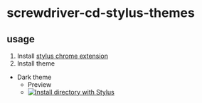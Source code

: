 # screwdriver-cd-stylus-themes

## usage

1. Install [stylus chrome extension](https://chrome.google.com/webstore/detail/stylus/clngdbkpkpeebahjckkjfobafhncgmne?hl=ja)
2. Install theme
  - Dark theme
    - Preview
    - [![Install directory with Stylus](https://img.shields.io/badge/Install%20directly%20with-Stylus-00adad.svg)](https://raw.githubusercontent.com/yoshwata/screwdriver-cd-stylus-themes/master/screwdrivercd-color-blindness.user.css)
